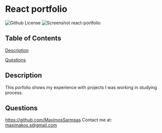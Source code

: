 # React portfolio
  ![Github License](https://img.shields.io/badge/license-MIT-green)
  ![Screenshot react-portfolio](https://github.com/MaximosSarmpas/Max-React-Portfolio/assets/117605647/ae816e8f-9219-4300-8ccd-48a483e7aa73)

  
  ## Table of Contents
  
  [Description](#description)
  
  [Questions](#questions)
  
  ## Description
  This porfolio shows my experience with projects I was working in studying process.
  
  
  
   ## Questions
  https://github.com/MaximosSarmpas 
  Contact me at: maximakos.s@gmail.com

